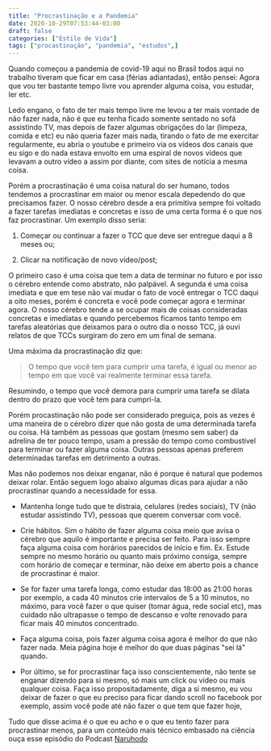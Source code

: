 ```yaml
---
title: "Procrastinação e a Pandemia"
date: 2020-10-29T07:53:44-03:00
draft: false
categories: ["Estilo de Vida"]
tags: ["procastinação", "pandemia", "estudos",]
---
```


Quando começou a pandemia de covid-19 aqui no Brasil todos aqui no trabalho tiveram que ficar em casa (férias adiantadas), então pensei: Agora que vou ter bastante tempo livre vou aprender alguma coisa, vou estudar, ler etc.

Ledo engano, o fato de ter mais tempo livre me levou a ter mais vontade de não fazer nada, não é que eu tenha ficado somente sentado no sofá assistindo TV, mas depois de fazer algumas obrigações do lar (limpeza, comida e etc) eu não queria fazer mais nada, tirando o fato de me exercitar regularmente, eu abria o youtube e primeiro via os vídeos dos canais que eu sigo e do nada estava envolto em uma espiral de novos vídeos que levavam a outro vídeo a assim por diante, com sites de notícia a mesma coisa.

Porém a procrastinação é uma coisa natural do ser humano, todos tendemos a procrastinar em maior ou menor escala depedendo do que precisamos fazer. O nosso cérebro desde a era primitiva sempre foi voltado a fazer tarefas imediatas e concretas e isso de uma certa forma é o que nos faz procrastinar. Um exemplo disso seria:
1. Começar ou continuar a fazer o TCC que deve ser entregue daqui a 8 meses ou;
   
2. Clicar na notificação de novo vídeo/post;

O primeiro caso é uma coisa que tem a data de terminar no futuro e por isso o cérebro entende como abstrato, não palpável. A segunda é uma coisa imediata e que em tese não vai mudar o fato de você entregar o TCC daqui a oito meses, porém é concreta e você pode começar agora e terminar agora. O nosso cérebro tende a se ocupar mais de coisas consideradas concretas e imediatas e quando percebemos ficamos tanto tempo em tarefas aleatórias que deixamos para o outro dia o nosso TCC, já ouvi relatos de que TCCs surgiram do zero em um final de semana.

Uma máxima da procrastinação diz que:

>O tempo que você tem para cumprir uma tarefa, é igual ou menor ao tempo em que você vai realmente terminar essa tarefa.

Resumindo, o tempo que você demora para cumprir uma tarefa se dilata dentro do prazo que você tem para cumpri-la.

Porém procastinação não pode ser considerado preguiça, pois as vezes é uma maneira de o cérebro dizer que não gosta de uma determinada tarefa ou coisa. Há também as pessoas que gostam (mesmo sem saber) da adrelina de ter pouco tempo, usam a pressão do tempo como combustível para terminar ou fazer alguma coisa. Outras pessoas apenas preferem determinadas tarefas em detrimento a outras.

Mas não podemos nos deixar enganar, não é porque é natural que podemos deixar rolar. Então seguem logo abaixo algumas dicas para ajudar a não procrastinar quando a necessidade for essa.

- Mantenha longe tudo que te distraia, celulares (redes sociais), TV (não estudar assistindo TV), pessoas que querem conversar com você.

- Crie hábitos. Sim o hábito de fazer alguma coisa meio que avisa o cérebro que aquilo é importante e precisa ser feito. Para isso sempre faça alguma coisa com horários parecidos de início e fim. Ex. Estude sempre no mesmo horário ou quanto mais próximo consiga, sempre com horário de começar e terminar, não deixe em aberto pois a chance de procrastinar é maior.
  
- Se for fazer uma tarefa longa, como estudar das 18:00 as 21:00 horas por exemplo, a cada 40 minutos crie intervalos de 5 a 10 minutos, no máximo, para você fazer o que quiser (tomar água, rede social etc), mas cuidado não ultrapasse o tempo de descanso e volte renovado para ficar mais 40 minutos concentrado.

- Faça alguma coisa, pois fazer alguma coisa agora é melhor do que não fazer nada. Meia página hoje é melhor do que duas páginas "sei lá" quando. 

- Por último, se for procrastinar faça isso conscientemente, não tente se enganar dizendo para si mesmo, só mais um click ou vídeo ou mais qualquer coisa. Faça isso propositadamente, diga a si mesmo, eu vou deixar de fazer o que eu preciso para ficar dando scroll no facebook por exemplo, assim você pode até não fazer o que tem que fazer hoje, 


Tudo que disse acima é o que eu acho e o que eu tento fazer para procrastinar menos, para um conteúdo mais técnico embasado na ciência ouça esse episódio do Podcast [Naruhodo](https://open.spotify.com/episode/5igdyvdOn3z5BLehu31BwY?si=h64DHo0iRFqsMYExEbWH4w)



